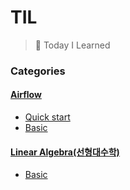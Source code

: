 # TIL
> 📝 Today I Learned

### Categories
#### [Airflow](Airflow)
- [Quick start](/airflow/airflow_quickstart.md)
- [Basic](/airflow/airflow_basic.md)

#### [Linear Algebra(선형대수학)](linear_algebra)
- [Basic](/linear_algebra/linear_algebra_basic.md)
